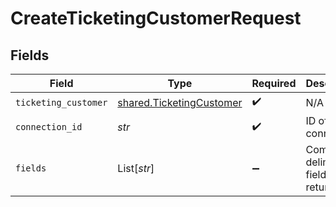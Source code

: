 # CreateTicketingCustomerRequest


## Fields

| Field                                                                | Type                                                                 | Required                                                             | Description                                                          |
| -------------------------------------------------------------------- | -------------------------------------------------------------------- | -------------------------------------------------------------------- | -------------------------------------------------------------------- |
| `ticketing_customer`                                                 | [shared.TicketingCustomer](../../models/shared/ticketingcustomer.md) | :heavy_check_mark:                                                   | N/A                                                                  |
| `connection_id`                                                      | *str*                                                                | :heavy_check_mark:                                                   | ID of the connection                                                 |
| `fields`                                                             | List[*str*]                                                          | :heavy_minus_sign:                                                   | Comma-delimited fields to return                                     |